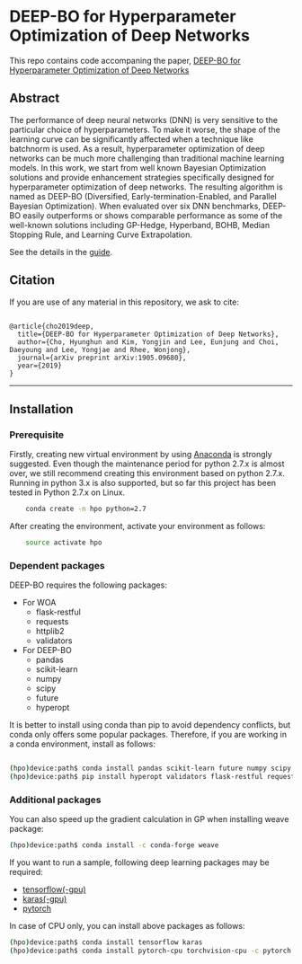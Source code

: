 # DEEP-BO for Hyperparameter Optimization of Deep Networks

This repo contains code accompaning the paper, [DEEP-BO for Hyperparameter Optimization of Deep Networks](https://arxiv.org/abs/1905.09680)  

## Abstract

The performance of deep neural networks (DNN) is very sensitive to the particular choice of hyperparameters. To make it worse, the shape of the learning curve can be significantly affected when a technique like batchnorm is used. As a result, hyperparameter optimization of deep networks can be much more challenging than traditional machine learning models. In this work, we start from well known Bayesian Optimization solutions and provide enhancement strategies specifically designed for hyperparameter optimization of deep networks. 
The resulting algorithm is named as DEEP-BO (Diversified, Early-termination-Enabled, and Parallel Bayesian Optimization). When evaluated over six DNN benchmarks, DEEP-BO easily outperforms or shows comparable performance as some of the well-known solutions including GP-Hedge, Hyperband, BOHB, Median Stopping Rule, and Learning Curve Extrapolation.

See the details in the [guide](https://github.com/snu-adsl/DEEP-BO/wiki). 


## Citation

If you are use of any material in this repository, we ask to cite:

```

@article{cho2019deep,
  title={DEEP-BO for Hyperparameter Optimization of Deep Networks},
  author={Cho, Hyunghun and Kim, Yongjin and Lee, Eunjung and Choi, Daeyoung and Lee, Yongjae and Rhee, Wonjong},
  journal={arXiv preprint arXiv:1905.09680},
  year={2019}
}

```

-------

## Installation

### Prerequisite

Firstly, creating new virtual environment by using [Anaconda](https://www.anaconda.com/download/) is strongly suggested.
Even though the maintenance period for python 2.7.x is almost over, we still recommend creating this environment based on python 2.7.x.
Running in python 3.x is also supported, but so far this project has been tested in Python 2.7.x on Linux.

```bash
    conda create -n hpo python=2.7
```

After creating the environment, activate your environment as follows:

```bash
    source activate hpo
```

### Dependent packages

DEEP-BO requires the following packages:

* For WOA
  * flask-restful
  * requests
  * httplib2
  * validators
* For DEEP-BO
  * pandas
  * scikit-learn
  * numpy
  * scipy
  * future
  * hyperopt


It is better to install using conda than pip to avoid dependency conflicts, but conda only offers some popular packages.
Therefore, if you are working in a conda environment, install as follows:

```bash

(hpo)device:path$ conda install pandas scikit-learn future numpy scipy
(hpo)device:path$ pip install hyperopt validators flask-restful requests httplib2
```

### Additional packages

You can also speed up the gradient calculation in GP when installing weave package:
```bash
(hpo)device:path$ conda install -c conda-forge weave
```

If you want to run a sample, following deep learning packages may be required:

* [tensorflow(-gpu)](https://www.tensorflow.org/install)
* [karas(-gpu)](https://keras.io/#installation)
* [pytorch](https://pytorch.org/get-started/locally/)

In case of CPU only, you can install above packages as follows:
```bash
(hpo)device:path$ conda install tensorflow karas 
(hpo)device:path$ conda install pytorch-cpu torchvision-cpu -c pytorch
```



